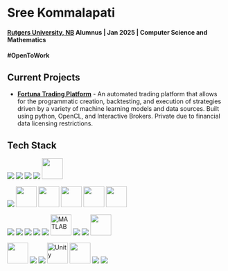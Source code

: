 # Sree Kommalapati
#### [Rutgers University, NB](rutgers.edy) Alumnus | Jan 2025 | Computer Science and Mathematics
#### #OpenToWork

## Current Projects
- **[Fortuna Trading Platform](https://github.com/starman-underground/fortuna-mltrading)** - An automated trading platform that allows for the programmatic creation, backtesting, and execution of strategies driven by a variety of machine learning models and data sources. Built using python, OpenCL, and Interactive Brokers. Private due to financial data licensing restrictions.

## Tech Stack
<p float = "left">
  <img src="https://img.icons8.com/color/48/000000/office-365.png"/>
  <img src="https://img.icons8.com/color/48/000000/adobe-premiere-pro.png"/>
  <img src="https://img.icons8.com/color/48/000000/adobe-after-effects.png"/>
  <img src="https://img.icons8.com/color/48/000000/adobe-photoshop.png"/>
  <img src="https://registry.npmmirror.com/@lobehub/icons-static-png/latest/files/dark/perplexity.png" width = "48" height = "48"/>
</p>

<p float = "left">
  <img src="https://img.icons8.com/color/48/000000/tensorflow.png"/>
  <img src = "https://pytorch.org/assets/images/pytorch-logo.png" width = 48 height = 48 />
  <img src="https://upload.wikimedia.org/wikipedia/commons/8/84/Matplotlib_icon.svg" width = 48 height = 48/>
  <img src="https://blog.emberjs.com/images/logos/e-icon.png" width = "48" height = "48"/>
  <img src="https://encrypted-tbn0.gstatic.com/images?q=tbn:ANd9GcTSoW3g9hjXIasgon-kpzz-lD9z4SsalyPbZA&s" width = 48 height = 48/>
  <img src="https://newrelic.com/sites/default/files/quickstarts/images/icons/tornado--logo.svg" width = 48 height = 48/>
</p>

<p float = "left">
  <img src="https://img.icons8.com/color/48/000000/python.png"/>
  <img src="https://img.icons8.com/color/48/000000/java-coffee-cup-logo.png"/>
  <img src="https://img.icons8.com/color/48/000000/javascript.png"/>
  <img src="https://img.icons8.com/color/48/000000/c-plus-plus-logo.png"/>
  <img src="https://img.icons8.com/color/48/000000/c-sharp-logo.png"/>
  <img src = "https://upload.wikimedia.org/wikipedia/commons/thumb/2/21/Matlab_Logo.png/667px-Matlab_Logo.png" width = 48 height = 48 alt = "MATLAB">
  <img src="https://img.icons8.com/color/48/000000/html-5.png"/>
  <img src="https://img.icons8.com/color/48/000000/css3.png"/>
  <img src="https://img.icons8.com/?size=512&id=44442&format=png" width = 48 height = 48/>
</p>

<p float = "left">
  <img src="https://www.cursor.com/apple-touch-icon.png" width = "48" height = "48"/>
  <img src="https://img.icons8.com/color/48/000000/intellij-idea.png"/>
  <img src="https://img.icons8.com/color/48/000000/visual-studio-code-2019.png"/>
  <img src = "https://cdn.worldvectorlogo.com/logos/unity-69.svg" width = "48" height = "48" alt = "Unity">
  <img src="https://encrypted-tbn0.gstatic.com/images?q=tbn:ANd9GcRCAJH4R87uV3Rvncs3L3urjeNESAfJGTMTrA&s" width = 48 height = 48/>
  <img src="https://img.icons8.com/color/48/000000/git.png"/>
  <img src="https://img.icons8.com/material-sharp/48/000000/github.png"/> 
</p>

